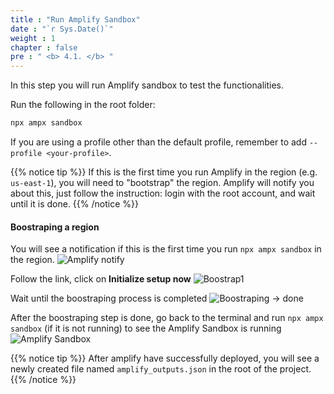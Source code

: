 ```yaml
---
title : "Run Amplify Sandbox"
date : "`r Sys.Date()`"
weight : 1
chapter : false
pre : " <b> 4.1. </b> "
---
```


In this step you will run Amplify sandbox to test the functionalities.

Run the following in the root folder:

```bash
npx ampx sandbox
```

If you are using a profile other than the default profile, remember to add `--profile <your-profile>`.


{{% notice tip %}}
If this is the first time you run Amplify in the region (e.g. `us-east-1`), you will need to "bootstrap" the region. Amplify will notify you about this, just follow the instruction: login with the root account, and wait until it is done.
{{% /notice %}}

#### Boostraping a region

You will see a notification if this is the first time you run `npx ampx sandbox` in the region.
![Amplify notify]()



Follow the link, click on **Initialize setup now**
![Boostrap1](/images/4.amplify/4.1.sandbox/bootstrap.png)

Wait until the boostraping process is completed
![Boostraping -> done]()

After the boostraping step is done, go back to the terminal and run `npx ampx sandbox` (if it is not running) to see the Amplify Sandbox is running
![Amplify Sandbox]()

{{% notice tip %}}
After amplify have successfully deployed, you will see a newly created file named `amplify_outputs.json` in the root of the project.
{{% /notice %}}
